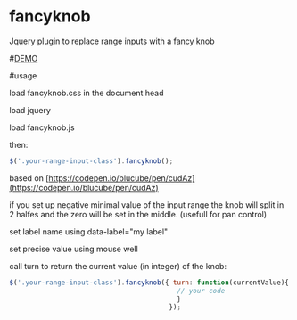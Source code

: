 # fancyknob
Jquery plugin to replace range inputs with a fancy knob


#[DEMO](https://azopcorp.github.io/fancyknob/)




#usage

load fancyknob.css in the document head

load jquery

load fancyknob.js

then:
```javascript
$('.your-range-input-class').fancyknob();

```

based on [https://codepen.io/blucube/pen/cudAz](https://codepen.io/blucube/pen/cudAz)


if you set up negative minimal value of the input range the knob will split in 2 halfes and the zero will be set in the middle. 
(usefull for pan control)



set label name using data-label="my label"


set precise value using mouse well

call turn to return the current value (in integer) of the knob:
```javascript
$('.your-range-input-class').fancyknob({ turn: function(currentValue){
                                          // your code
                                          }
                                        });
```
